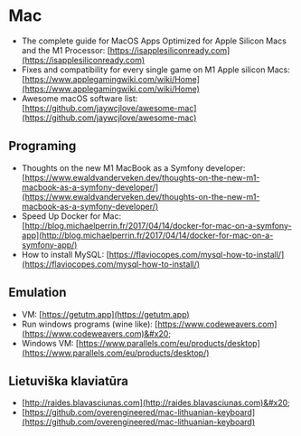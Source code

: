 # Mac

* The complete guide for MacOS Apps Optimized for Apple Silicon Macs and the M1 Processor: [https://isapplesiliconready.com](https://isapplesiliconready.com)
* Fixes and compatibility for every single game on M1 Apple silicon Macs: [https://www.applegamingwiki.com/wiki/Home](https://www.applegamingwiki.com/wiki/Home)
* Awesome macOS software list: [https://github.com/jaywcjlove/awesome-mac](https://github.com/jaywcjlove/awesome-mac)

## Programing

* Thoughts on the new M1 MacBook as a Symfony developer: [https://www.ewaldvanderveken.dev/thoughts-on-the-new-m1-macbook-as-a-symfony-developer/](https://www.ewaldvanderveken.dev/thoughts-on-the-new-m1-macbook-as-a-symfony-developer/)
* Speed Up Docker for Mac: [http://blog.michaelperrin.fr/2017/04/14/docker-for-mac-on-a-symfony-app](http://blog.michaelperrin.fr/2017/04/14/docker-for-mac-on-a-symfony-app/)
* How to install MySQL: [https://flaviocopes.com/mysql-how-to-install/](https://flaviocopes.com/mysql-how-to-install/)

## Emulation

* VM: [https://getutm.app](https://getutm.app)
* Run windows programs (wine like): [https://www.codeweavers.com](https://www.codeweavers.com)&#x20;
* Windows VM: [https://www.parallels.com/eu/products/desktop](https://www.parallels.com/eu/products/desktop/)

## Lietuviška klaviatūra

* [http://raides.blavasciunas.com](http://raides.blavasciunas.com)&#x20;
* [https://github.com/overengineered/mac-lithuanian-keyboard](https://github.com/overengineered/mac-lithuanian-keyboard)



